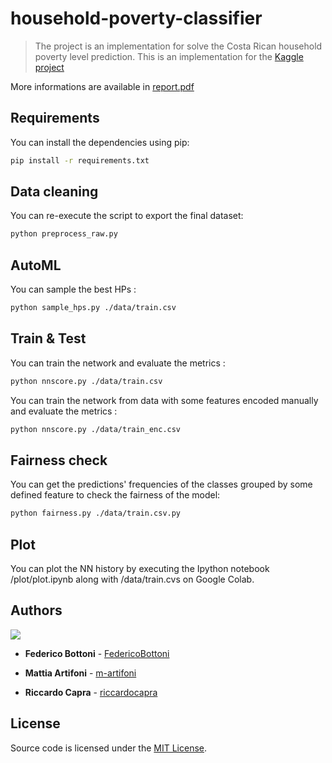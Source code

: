 # household-poverty-classifier

> The project is an implementation for solve the Costa Rican household poverty level prediction. This is an implementation for the [Kaggle project](https://www.kaggle.com/c/costa-rican-household-poverty-prediction)

More informations are available in [report.pdf](https://github.com/FedericoBottoni/household-poverty-classifier/blob/master/report.pdf)

## Requirements

You can install the dependencies using pip:

```bash
pip install -r requirements.txt
```

## Data cleaning

You can re-execute the script to export the final dataset:

```bash
python preprocess_raw.py
```

## AutoML

You can sample the best HPs :

```bash
python sample_hps.py ./data/train.csv
```

## Train & Test

You can train the network and evaluate the metrics :

```bash
python nnscore.py ./data/train.csv
```

You can train the network from data with some features encoded manually and evaluate the metrics :

```bash
python nnscore.py ./data/train_enc.csv
```

## Fairness check

You can get the predictions' frequencies of the classes grouped by some defined feature to check the fairness of the model:

```bash
python fairness.py ./data/train.csv.py
```

## Plot

You can plot the NN history by executing the Ipython notebook /plot/plot.ipynb along with /data/train.cvs on Google Colab.

## Authors

<a href="https://github.com/FedericoBottoni/household-poverty-classifier/graphs/contributors">
  <img src="https://contributors-img.web.app/image?repo=FedericoBottoni/household-poverty-classifier" />
</a>

* **Federico Bottoni** - [FedericoBottoni](https://github.com/FedericoBottoni)

* **Mattia Artifoni** - [m-artifoni](https://github.com/m-artifoni)

* **Riccardo Capra** - [riccardocapra](https://github.com/riccardocapra)

## License
Source code is licensed under the [MIT License](https://github.com/FedericoBottoni/household-poverty-classifier/blob/master/LICENSE).
